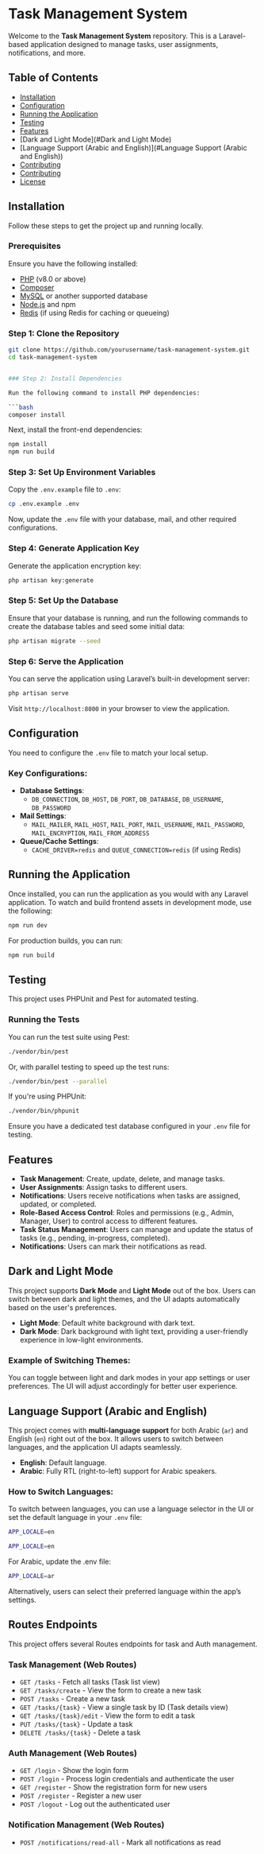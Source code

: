 # Task Management System

Welcome to the **Task Management System** repository. This is a Laravel-based application designed to manage tasks, user
assignments, notifications, and more.

## Table of Contents

- [Installation](#installation)
- [Configuration](#configuration)
- [Running the Application](#running-the-application)
- [Testing](#testing)
- [Features](#features)
- [Dark and Light Mode](#Dark and Light Mode)
- [Language Support (Arabic and English)](#Language Support (Arabic and English))
- [Contributing](#contributing)
- [Contributing](#contributing)
- [License](#license)

## Installation

Follow these steps to get the project up and running locally.

### Prerequisites

Ensure you have the following installed:

- [PHP](https://www.php.net/) (v8.0 or above)
- [Composer](https://getcomposer.org/)
- [MySQL](https://www.mysql.com/) or another supported database
- [Node.js](https://nodejs.org/) and npm
- [Redis](https://redis.io/) (if using Redis for caching or queueing)

### Step 1: Clone the Repository

```bash
git clone https://github.com/yourusername/task-management-system.git
cd task-management-system


### Step 2: Install Dependencies

Run the following command to install PHP dependencies:

```bash
composer install
```

Next, install the front-end dependencies:

```bash
npm install
npm run build
```

### Step 3: Set Up Environment Variables

Copy the `.env.example` file to `.env`:

```bash
cp .env.example .env
```

Now, update the `.env` file with your database, mail, and other required configurations.

### Step 4: Generate Application Key

Generate the application encryption key:

```bash
php artisan key:generate
```

### Step 5: Set Up the Database

Ensure that your database is running, and run the following commands to create the database tables and seed some initial
data:

```bash
php artisan migrate --seed
```

### Step 6: Serve the Application

You can serve the application using Laravel’s built-in development server:

```bash
php artisan serve
```

Visit `http://localhost:8000` in your browser to view the application.

## Configuration

You need to configure the `.env` file to match your local setup.

### Key Configurations:

- **Database Settings**:
    - `DB_CONNECTION`, `DB_HOST`, `DB_PORT`, `DB_DATABASE`, `DB_USERNAME`, `DB_PASSWORD`
- **Mail Settings**:
    - `MAIL_MAILER`, `MAIL_HOST`, `MAIL_PORT`, `MAIL_USERNAME`, `MAIL_PASSWORD`, `MAIL_ENCRYPTION`, `MAIL_FROM_ADDRESS`
- **Queue/Cache Settings**:
    - `CACHE_DRIVER=redis` and `QUEUE_CONNECTION=redis` (if using Redis)

## Running the Application

Once installed, you can run the application as you would with any Laravel application. To watch and build frontend
assets in development mode, use the following:

```bash
npm run dev
```

For production builds, you can run:

```bash
npm run build
```

## Testing

This project uses PHPUnit and Pest for automated testing.

### Running the Tests

You can run the test suite using Pest:

```bash
./vendor/bin/pest
```

Or, with parallel testing to speed up the test runs:

```bash
./vendor/bin/pest --parallel
```

If you're using PHPUnit:

```bash
./vendor/bin/phpunit
```

Ensure you have a dedicated test database configured in your `.env` file for testing.

## Features

- **Task Management**: Create, update, delete, and manage tasks.
- **User Assignments**: Assign tasks to different users.
- **Notifications**: Users receive notifications when tasks are assigned, updated, or completed.
- **Role-Based Access Control**: Roles and permissions (e.g., Admin, Manager, User) to control access to different
  features.
- **Task Status Management**: Users can manage and update the status of tasks (e.g., pending, in-progress, completed).
- **Notifications**: Users can mark their notifications as read.
## Dark and Light Mode

This project supports **Dark Mode** and **Light Mode** out of the box. Users can switch between dark and light themes, and the UI adapts automatically based on the user's preferences.

- **Light Mode**: Default white background with dark text.
- **Dark Mode**: Dark background with light text, providing a user-friendly experience in low-light environments.

### Example of Switching Themes:

You can toggle between light and dark modes in your app settings or user preferences. The UI will adjust accordingly for better user experience.

## Language Support (Arabic and English)

This project comes with **multi-language support** for both Arabic (`ar`) and English (`en`) right out of the box. It allows users to switch between languages, and the application UI adapts seamlessly.

- **English**: Default language.
- **Arabic**: Fully RTL (right-to-left) support for Arabic speakers.

### How to Switch Languages:

To switch between languages, you can use a language selector in the UI or set the default language in your `.env` file:

```bash
APP_LOCALE=en
````

```bash
APP_LOCALE=en
````

For Arabic, update the .env file:
```bash
APP_LOCALE=ar
```
Alternatively, users can select their preferred language within the app’s settings.
## Routes Endpoints

This project offers several Routes endpoints for task and Auth management.

### Task Management (Web Routes)

- `GET /tasks` - Fetch all tasks (Task list view)
- `GET /tasks/create` - View the form to create a new task
- `POST /tasks` - Create a new task
- `GET /tasks/{task}` - View a single task by ID (Task details view)
- `GET /tasks/{task}/edit` - View the form to edit a task
- `PUT /tasks/{task}` - Update a task
- `DELETE /tasks/{task}` - Delete a task

### Auth Management (Web Routes)

- `GET /login` - Show the login form
- `POST /login` - Process login credentials and authenticate the user
- `GET /register` - Show the registration form for new users
- `POST /register` - Register a new user
- `POST /logout` - Log out the authenticated user

### Notification Management (Web Routes)

- `POST /notifications/read-all` - Mark all notifications as read
